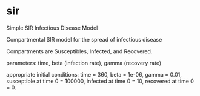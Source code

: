 # sir
Simple SIR Infectious Disease Model

Compartmental SIR model for the spread of infectious disease

Compartments are Susceptibles, Infected, and Recovered.

parameters: time, beta (infection rate), gamma (recovery rate)

appropriate initial conditions: time = 360, beta = 1e-06, gamma = 0.01, susceptible at time 0 = 100000, infected at time 0 = 10, recovered at time 0 = 0.
